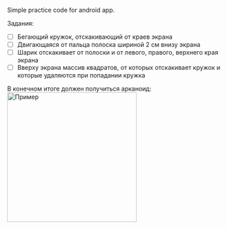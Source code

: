 Simple practice code for android app.

Задания:
- [ ] Бегающий кружок, отскакивающий от краев экрана
- [ ] Двигающаяся от пальца полоска шириной 2 см внизу экрана
- [ ] Шарик отскакивает от полоски и от левого, правого, верхнего края экрана
- [ ] Вверху экрана массив квадратов, от которых отскакивает кружок и которые удаляются при попадании кружка

В конечном итоге должен получиться арканоид:
<img src="https://github.com/zinger76/AndroidApps/blob/master/a.jpg" width="300" title="Пример">
